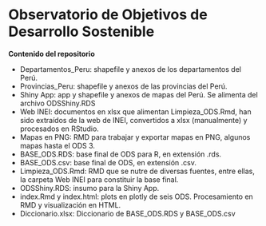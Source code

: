 # Observatorio de Objetivos de Desarrollo Sostenible 

**Contenido del repositorio**
* Departamentos_Peru: shapefile y anexos de los departamentos del Perú.
* Provincias_Peru: shapefile y anexos de las provincias del Perú.
* Shiny App: app y shapefile y anexos de mapas del Perú. Se alimenta del archivo ODSShiny.RDS
* Web INEI: documentos en xlsx que alimentan Limpieza_ODS.Rmd, han sido extraídos de la web de INEI, convertidos a xlsx (manualmente) y procesados en RStudio.
* Mapas en PNG: RMD para trabajar y exportar mapas en PNG, algunos mapas hasta el ODS 3.
* BASE_ODS.RDS: base final de ODS para R, en extensión .rds.
* BASE_ODS.csv: base final de ODS, en extensión .csv.
* Limpieza_ODS.Rmd: RMD que se nutre de diversas fuentes, entre ellas, la carpeta Web INEI para constituir la base final.
* ODSShiny.RDS: insumo para la Shiny App.
* index.Rmd y index.html: plots en plotly de seis ODS. Procesamiento en RMD y visualización en HTML.
* Diccionario.xlsx: Diccionario de BASE_ODS.RDS y BASE_ODS.csv
